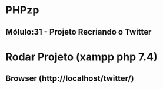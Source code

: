 # PHPzp
## Mólulo:31 - Projeto Recriando o Twitter

# Rodar Projeto (xampp php 7.4)
## Browser (http://localhost/twitter/)
